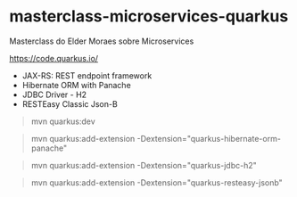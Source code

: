 # masterclass-microservices-quarkus
Masterclass do Elder Moraes sobre Microservices

https://code.quarkus.io/
- JAX-RS: REST endpoint framework
- Hibernate ORM with Panache
- JDBC Driver - H2
- RESTEasy Classic Json-B

> mvn quarkus:dev

> mvn quarkus:add-extension -Dextension="quarkus-hibernate-orm-panache"

> mvn quarkus:add-extension -Dextension="quarkus-jdbc-h2"

> mvn quarkus:add-extension -Dextension="quarkus-resteasy-jsonb"
